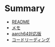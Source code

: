 # Summary

- [README](readme.md)
- [メモ](memo.md)
- [aarch64対応版](memo_64.md)
- [コードリーディング](code_read.md)
